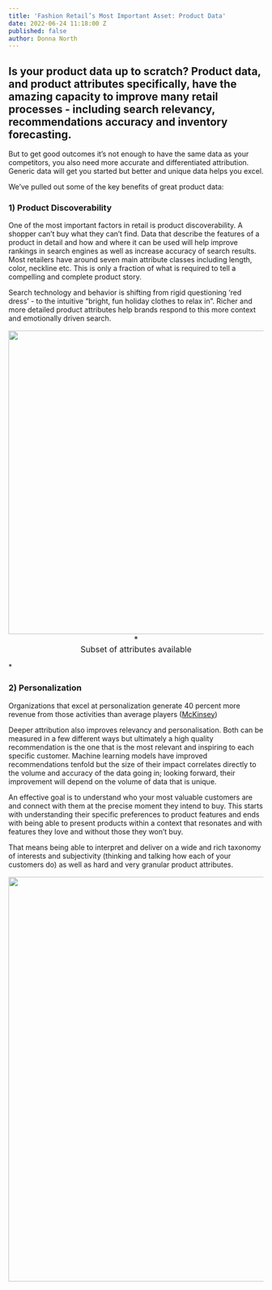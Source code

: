 ```yaml
---
title: 'Fashion Retail’s Most Important Asset: Product Data'
date: 2022-06-24 11:18:00 Z
published: false
author: Donna North
---
```


## Is your product data up to scratch? Product data, and product attributes specifically, have the amazing capacity to improve many retail processes - including search relevancy, recommendations accuracy and inventory forecasting.

But to get good outcomes it’s not enough to have the same data as your competitors, you also need more accurate and differentiated attribution. Generic data will get you started but better and unique data helps you excel.

We’ve pulled out some of the key benefits of great product data:

### 1) Product Discoverability

One of the most important factors in retail is product discoverability. A shopper can’t buy what they can’t find. Data that describe the features of a product in detail and how and where it can be used will help improve rankings in search engines as well as increase accuracy of search results. Most retailers have around seven main attribute classes including length, color, neckline etc. This is only a fraction of what is required to tell a compelling and complete product story. 

Search technology and behavior is shifting from rigid questioning ‘red dress’ - to the intuitive “bright, fun holiday clothes to relax in”. Richer and more detailed product attributes help brands respond to this more context and emotionally driven search. 

<p style="text-align: center; font-size:12pt;"><img style="margin-left: 0px; width: 600px;" src=""/>*<br> Subset of attributes available</p>*

### 2) Personalization

Organizations that excel at personalization generate 40 percent more revenue from those activities than average players ([McKinsey](https://www.mckinsey.com/business-functions/growth-marketing-and-sales/our-insights/the-value-of-getting-personalization-right-or-wrong-is-multiplying))

Deeper attribution also improves relevancy and personalisation. Both can be measured in a few different ways but ultimately a high quality recommendation is the one that is the most relevant and inspiring to each specific customer. Machine learning models have improved recommendations tenfold but the size of their impact correlates directly to the volume and accuracy of the data going in; looking forward, their improvement will depend on the volume of data that is unique. 

An effective goal is to understand who your most valuable customers are and connect with them at the precise moment they intend to buy. This starts with understanding their specific preferences to product features and ends with being able to present products within a context that resonates and with features they love and without those they won’t buy. 

That means being able to interpret and deliver on a wide and rich taxonomy of interests and subjectivity (thinking and talking how each of your customers do) as well as hard and very granular product attributes.

<p style="text-align: center; font-size:12pt;"><img style="margin-left: 0px; width: 800px;" src=""/></p>